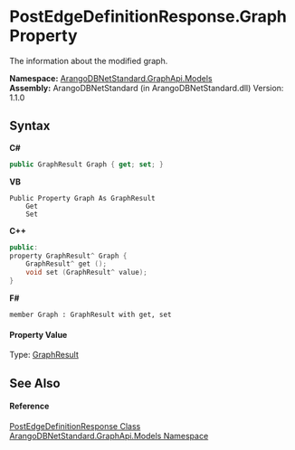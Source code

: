 # PostEdgeDefinitionResponse.Graph Property 
 

The information about the modified graph.

**Namespace:**&nbsp;<a href="6fb2338d-d8f7-f9c1-2056-1702fe9bf954">ArangoDBNetStandard.GraphApi.Models</a><br />**Assembly:**&nbsp;ArangoDBNetStandard (in ArangoDBNetStandard.dll) Version: 1.1.0

## Syntax

**C#**<br />
``` C#
public GraphResult Graph { get; set; }
```

**VB**<br />
``` VB
Public Property Graph As GraphResult
	Get
	Set
```

**C++**<br />
``` C++
public:
property GraphResult^ Graph {
	GraphResult^ get ();
	void set (GraphResult^ value);
}
```

**F#**<br />
``` F#
member Graph : GraphResult with get, set

```


#### Property Value
Type: <a href="7fc2f65d-cefa-6ec0-9e02-616479096054">GraphResult</a>

## See Also


#### Reference
<a href="cb6a54c3-043d-5902-7883-7a80b4dcc053">PostEdgeDefinitionResponse Class</a><br /><a href="6fb2338d-d8f7-f9c1-2056-1702fe9bf954">ArangoDBNetStandard.GraphApi.Models Namespace</a><br />